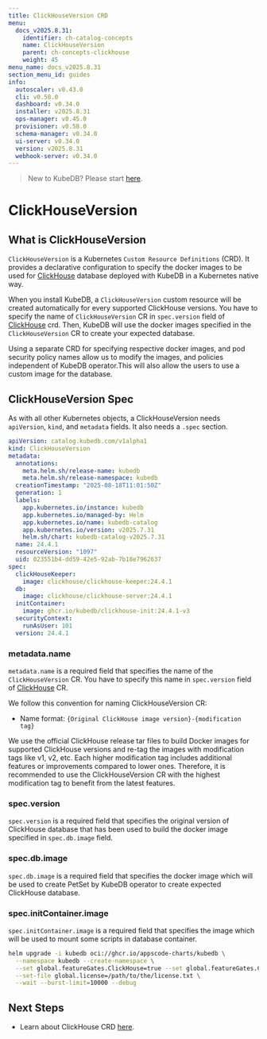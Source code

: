 ```yaml
---
title: ClickHouseVersion CRD
menu:
  docs_v2025.8.31:
    identifier: ch-catalog-concepts
    name: ClickHouseVersion
    parent: ch-concepts-clickhouse
    weight: 45
menu_name: docs_v2025.8.31
section_menu_id: guides
info:
  autoscaler: v0.43.0
  cli: v0.58.0
  dashboard: v0.34.0
  installer: v2025.8.31
  ops-manager: v0.45.0
  provisioner: v0.58.0
  schema-manager: v0.34.0
  ui-server: v0.34.0
  version: v2025.8.31
  webhook-server: v0.34.0
---
```


> New to KubeDB? Please start [here](/docs/v2025.8.31/README).

# ClickHouseVersion

## What is ClickHouseVersion

`ClickHouseVersion` is a Kubernetes `Custom Resource Definitions` (CRD). It provides a declarative configuration to specify the docker images to be used for [ClickHouse](https://clickhouse.com/) database deployed with KubeDB in a Kubernetes native way.

When you install KubeDB, a `ClickHouseVersion` custom resource will be created automatically for every supported ClickHouse versions. You have to specify the name of `ClickHouseVersion` CR in `spec.version` field of [ClickHouse](/docs/v2025.8.31/guides/clickhouse/concepts/clickhouse) crd. Then, KubeDB will use the docker images specified in the `ClickHouseVersion` CR to create your expected database.

Using a separate CRD for specifying respective docker images, and pod security policy names allow us to modify the images, and policies independent of KubeDB operator.This will also allow the users to use a custom image for the database.

## ClickHouseVersion Spec

As with all other Kubernetes objects, a ClickHouseVersion needs `apiVersion`, `kind`, and `metadata` fields. It also needs a `.spec` section.

```yaml
apiVersion: catalog.kubedb.com/v1alpha1
kind: ClickHouseVersion
metadata:
  annotations:
    meta.helm.sh/release-name: kubedb
    meta.helm.sh/release-namespace: kubedb
  creationTimestamp: "2025-08-18T11:01:50Z"
  generation: 1
  labels:
    app.kubernetes.io/instance: kubedb
    app.kubernetes.io/managed-by: Helm
    app.kubernetes.io/name: kubedb-catalog
    app.kubernetes.io/version: v2025.7.31
    helm.sh/chart: kubedb-catalog-v2025.7.31
  name: 24.4.1
  resourceVersion: "1097"
  uid: 023551b4-dd59-42e5-92ab-7b18e7962637
spec:
  clickHouseKeeper:
    image: clickhouse/clickhouse-keeper:24.4.1
  db:
    image: clickhouse/clickhouse-server:24.4.1
  initContainer:
    image: ghcr.io/kubedb/clickhouse-init:24.4.1-v3
  securityContext:
    runAsUser: 101
  version: 24.4.1
```

### metadata.name

`metadata.name` is a required field that specifies the name of the `ClickHouseVersion` CR. You have to specify this name in `spec.version` field of [ClickHouse](/docs/v2025.8.31/guides/clickhouse/concepts/clickhouse) CR.

We follow this convention for naming ClickHouseVersion CR:

- Name format: `{Original ClickHouse image version}-{modification tag}`

We use the official ClickHouse release tar files to build Docker images for supported ClickHouse versions and re-tag the images with modification tags like v1, v2, etc. Each higher modification tag includes additional features or improvements compared to lower ones. Therefore, it is recommended to use the ClickHouseVersion CR with the highest modification tag to benefit from the latest features.
### spec.version

`spec.version` is a required field that specifies the original version of ClickHouse database that has been used to build the docker image specified in `spec.db.image` field.


### spec.db.image

`spec.db.image` is a required field that specifies the docker image which will be used to create PetSet by KubeDB operator to create expected ClickHouse database.


### spec.initContainer.image

`spec.initContainer.image` is a required field that specifies the image which will be used to mount some scripts in database container.

```bash
helm upgrade -i kubedb oci://ghcr.io/appscode-charts/kubedb \
  --namespace kubedb --create-namespace \
  --set global.featureGates.ClickHouse=true --set global.featureGates.ClickHouse=true \
  --set-file global.license=/path/to/the/license.txt \
  --wait --burst-limit=10000 --debug
```

## Next Steps

- Learn about ClickHouse CRD [here](/docs/v2025.8.31/guides/clickhouse/concepts/clickhouse).
